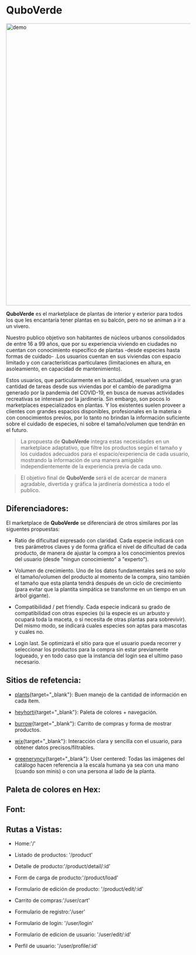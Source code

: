 # QuboVerde

<img width="769" alt="demo" src="https://user-images.githubusercontent.com/21150483/117097742-dea90e00-ad42-11eb-84b4-bb2b26162ce4.png">

__QuboVerde__ es el marketplace de plantas de interior y exterior para todos los que les encantaría tener plantas en su balcón, pero no se animan a ir a un vivero.

Nuestro publico objetivo son habitantes de núcleos urbanos consolidados de entre 16 a 99 años, que por su experiencia viviendo en ciudades no cuentan con conocimiento específico de plantas -desde especies hasta formas de cuidado- .Los usuarios cuentan en sus viviendas con espacio limitado y con características particulares (limitaciones en altura, en asoleamiento, en capacidad de mantenimiento).

Estos usuarios, que particularmente en la actualidad, resuelven una gran cantidad de tareas desde sus viviendas por el cambio de paradigma generado por la pandemia del COVID-19, en busca de nuevas actividades recreativas se interesan por la jardinería. Sin embargo, son pocos lo marketplaces especializados en plantas. Y los existentes suelen proveer a clientes con grandes espacios disponibles, profesionales en la materia o con conocimientos previos, por lo tanto no brindan la información suficiente sobre el cuidado de especies, ni sobre el tamaño/volumen que tendrán en el futuro. 

> La propuesta de __QuboVerde__ integra estas necesidades en un marketplace adaptativo, que filtre los productos según el tamaño y los cuidados adecuados para el espacio/experiencia de cada usuario, mostrando la información de una manera amigable independientemente de la experiencia previa de cada uno.

> El objetivo final de __QuboVerde__ será el de acercar de manera agradable, divertida y gráfica la jardinería doméstica a todo el publico.

## Diferenciadores:

El marketplace de __QuboVerde__ se diferenciará de otros similares por las siguentes propuestas:

   * Ratio de dificultad expresado con claridad.
     Cada especie indicará con tres parámetros claves y de forma gráfica el nivel de dificultad de cada producto, de manera de ajustar la compra a los conocimientos previos del usuario (desde "ningun conocimiento" a "experto").

   * Volumen de crecimiento.
     Uno de los datos fundamentales será no solo el tamaño/volumen del producto al momento de la compra, sino también el tamaño que esta planta tendrá después de un ciclo de crecimiento (para evitar que la plantita simpática se transforme en un tiempo en un árbol gigante).

   * Compatibilidad / pet friendly.
     Cada especie indicará su grado de compatibilidad con otras especies (si la especie es un arbusto y ocupará toda la maceta, o si necesita de otras plantas para sobrevivir).
     Del mismo modo, se indicará cuales especies son aptas para mascotas y cuales no.

   * Login last.
     Se optimizará el sitio para que el usuario pueda recorrer y seleccionar los productos para la compra sin estar previamente logueado, y en todo caso que la instancia del login sea el ultimo paso necesario.

## Sitios de refetencia:

* [plants](https://www.plants.com/c/best-selling-plants){target="_blank"}: Buen manejo de la cantidad de información en cada ítem.

* [heyhorti](https://heyhorti.com/){target="_blank"}: Paleta de colores + navegación.

* [burrow](https://burrow.com/){target="_blank"}: Carrito de compras y forma de mostrar productos.

* [wix](https://www.wix.com/logo/maker/esh){target="_blank"}: Interacción clara y sencilla con el usuario, para obtener datos precisos/filtrables.

* [greeneryncy](https://greenerynyc.com/){target="_blank"}: User centered: Todas las imágenes del catálogo hacen referencia a la escala humana ya sea con una mano (cuando son minis) o con una persona al lado de la planta.

## Paleta de colores en Hex:

## Font:

## Rutas a Vistas:

* Home:'/'

* Listado de productos: '/product'

* Detalle de producto:'/product/detail/:id'

* Form de carga de producto:'/product/load'

* Formulario de edición de producto: '/product/edit/:id'

* Carrito de compras:'/user/cart'

* Formulario de registro:'/user'

* Formulario de login: '/user/login'

* Formulario de edicion de usuario: '/user/edit/:id'

* Perfil de usuario: '/user/profile/:id'
